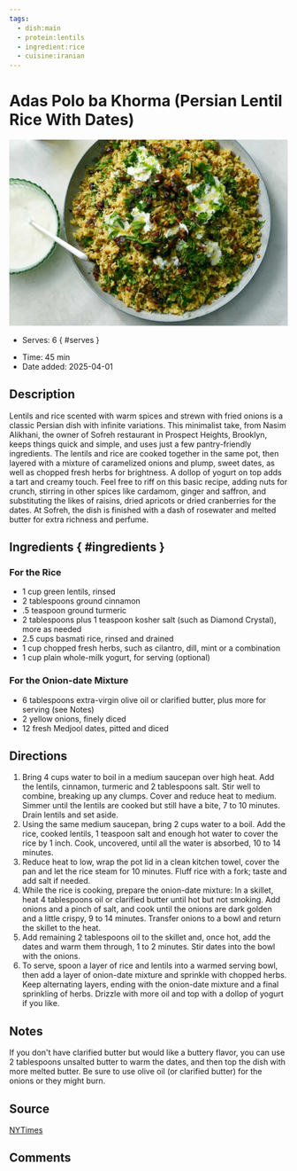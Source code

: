 ```yaml
---
tags:
  - dish:main
  - protein:lentils
  - ingredient:rice
  - cuisine:iranian
---
```

<!-- Tags can have colon, but no space around it -->

# Adas Polo ba Khorma (Persian Lentil Rice With Dates)

![Recipe picture](../images/06APPErex-lentil-rice-jlbf-threeByTwoMediumAt2X.webp)

<!-- Serves has to be a single number, no dashes, but text is allowed after the
number (e.g., 24 cookies) -->
- Serves: 6
{ #serves }
<!-- Time is not parsed, so anything can be input here, and additional
values can be added (e.g., "active time", "cooking time", etc) -->
- Time: 45 min
- Date added: 2025-04-01

## Description
Lentils and rice scented with warm spices and strewn with fried onions is a classic Persian dish with infinite variations. This minimalist take, from Nasim Alikhani, the owner of Sofreh restaurant in Prospect Heights, Brooklyn, keeps things quick and simple, and uses just a few pantry-friendly ingredients. The lentils and rice are cooked together in the same pot, then layered with a mixture of caramelized onions and plump, sweet dates, as well as chopped fresh herbs for brightness. A dollop of yogurt on top adds a tart and creamy touch. Feel free to riff on this basic recipe, adding nuts for crunch, stirring in other spices like cardamom, ginger and saffron, and substituting the likes of raisins, dried apricots or dried cranberries for the dates. At Sofreh, the dish is finished with a dash of rosewater and melted butter for extra richness and perfume.

## Ingredients { #ingredients }

<!-- Decimals are allowed, fractions are not. For ranges, use only a single dash
and no spaces between the numbers. -->
### For the Rice
- 1 cup green lentils, rinsed
- 2 tablespoons ground cinnamon
- .5 teaspoon ground turmeric
- 2 tablespoons plus 1 teaspoon kosher salt (such as Diamond Crystal), more as needed
- 2.5 cups basmati rice, rinsed and drained
- 1 cup chopped fresh herbs, such as cilantro, dill, mint or a combination
- 1 cup plain whole-milk yogurt, for serving (optional)
### For the Onion-date Mixture
- 6 tablespoons extra-virgin olive oil or clarified butter, plus more for serving (see Notes)
- 2 yellow onions, finely diced
- 12 fresh Medjool dates, pitted and diced

## Directions

<!-- If you have a direction that refers to a number of some ingredient, wrap
the number in asterisks and add `{.ingredient-num}` afterwards. For example,
write `Add 2 Tbsp oil to pan` as `Add *2*{.ingredient-num} to pan`. This allows
us to properly change the number when changing the serves value. -->
1. Bring 4 cups water to boil in a medium saucepan over high heat. Add the lentils, cinnamon, turmeric and 2 tablespoons salt. Stir well to combine, breaking up any clumps. Cover and reduce heat to medium. Simmer until the lentils are cooked but still have a bite, 7 to 10 minutes. Drain lentils and set aside.
2. Using the same medium saucepan, bring 2 cups water to a boil. Add the rice, cooked lentils, 1 teaspoon salt and enough hot water to cover the rice by 1 inch. Cook, uncovered, until all the water is absorbed, 10 to 14 minutes.
3. Reduce heat to low, wrap the pot lid in a clean kitchen towel, cover the pan and let the rice steam for 10 minutes. Fluff rice with a fork; taste and add salt if needed.
4. While the rice is cooking, prepare the onion-date mixture: In a skillet, heat 4 tablespoons oil or clarified butter until hot but not smoking. Add onions and a pinch of salt, and cook until the onions are dark golden and a little crispy, 9 to 14 minutes. Transfer onions to a bowl and return the skillet to the heat.
5. Add remaining 2 tablespoons oil to the skillet and, once hot, add the dates and warm them through, 1 to 2 minutes. Stir dates into the bowl with the onions.
6. To serve, spoon a layer of rice and lentils into a warmed serving bowl, then add a layer of onion-date mixture and sprinkle with chopped herbs. Keep alternating layers, ending with the onion-date mixture and a final sprinkling of herbs. Drizzle with more oil and top with a dollop of yogurt if you like.

## Notes
If you don't have clarified butter but would like a buttery flavor, you can use 2 tablespoons unsalted butter to warm the dates, and then top the dish with more melted butter. Be sure to use olive oil (or clarified butter) for the onions or they might burn.

## Source

[NYTimes](https://cooking.nytimes.com/recipes/1025151-adas-polo-ba-khorma-persian-lentil-rice-with-dates)

## Comments
